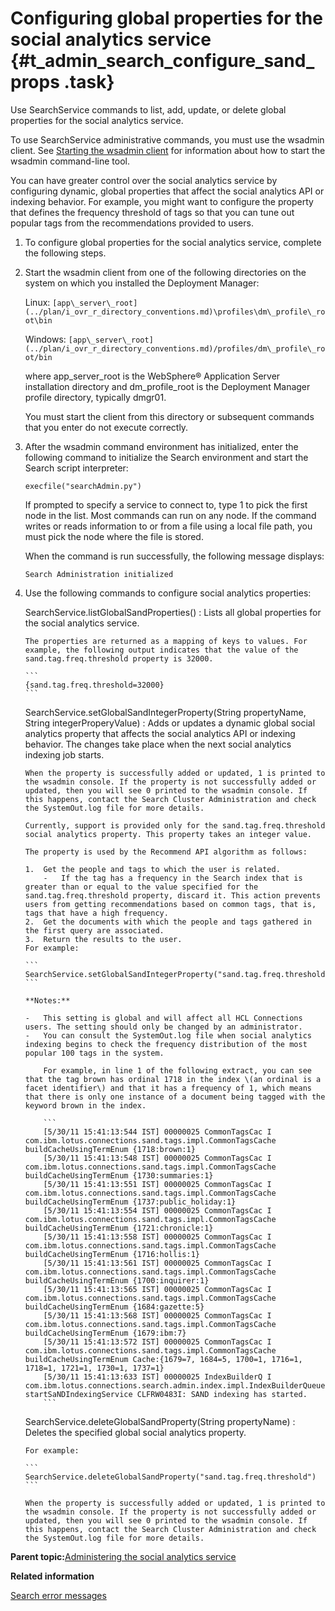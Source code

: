 # Configuring global properties for the social analytics service {#t_admin_search_configure_sand_props .task}

Use SearchService commands to list, add, update, or delete global properties for the social analytics service.

To use SearchService administrative commands, you must use the wsadmin client. See [Starting the wsadmin client](t_admin_wsadmin_starting.md) for information about how to start the wsadmin command-line tool.

You can have greater control over the social analytics service by configuring dynamic, global properties that affect the social analytics API or indexing behavior. For example, you might want to configure the property that defines the frequency threshold of tags so that you can tune out popular tags from the recommendations provided to users.

1.  To configure global properties for the social analytics service, complete the following steps.
2.  Start the wsadmin client from one of the following directories on the system on which you installed the Deployment Manager:

    Linux: `[app\_server\_root](../plan/i_ovr_r_directory_conventions.md)\profiles\dm\_profile\_root\bin`

    Windows: `[app\_server\_root](../plan/i_ovr_r_directory_conventions.md)/profiles/dm\_profile\_root/bin`

    where app\_server\_root is the WebSphere® Application Server installation directory and dm\_profile\_root is the Deployment Manager profile directory, typically dmgr01.

    You must start the client from this directory or subsequent commands that you enter do not execute correctly.

3.  After the wsadmin command environment has initialized, enter the following command to initialize the Search environment and start the Search script interpreter:

    ```
    execfile("searchAdmin.py")
    ```

    If prompted to specify a service to connect to, type 1 to pick the first node in the list. Most commands can run on any node. If the command writes or reads information to or from a file using a local file path, you must pick the node where the file is stored.

    When the command is run successfully, the following message displays:

    ```
    Search Administration initialized
    ```

4.  Use the following commands to configure social analytics properties:

    SearchService.listGlobalSandProperties\(\)
    :   Lists all global properties for the social analytics service.

        The properties are returned as a mapping of keys to values. For example, the following output indicates that the value of the sand.tag.freq.threshold property is 32000.

        ```
        {sand.tag.freq.threshold=32000}
        ```

    SearchService.setGlobalSandIntegerProperty\(String propertyName, String integerProperyValue\)
    :   Adds or updates a dynamic global social analytics property that affects the social analytics API or indexing behavior. The changes take place when the next social analytics indexing job starts.

        When the property is successfully added or updated, 1 is printed to the wsadmin console. If the property is not successfully added or updated, then you will see 0 printed to the wsadmin console. If this happens, contact the Search Cluster Administration and check the SystemOut.log file for more details.

        Currently, support is provided only for the sand.tag.freq.threshold social analytics property. This property takes an integer value.

        The property is used by the Recommend API algorithm as follows:

        1.  Get the people and tags to which the user is related.
            -   If the tag has a frequency in the Search index that is greater than or equal to the value specified for the sand.tag.freq.threshold property, discard it. This action prevents users from getting recommendations based on common tags, that is, tags that have a high frequency.
        2.  Get the documents with which the people and tags gathered in the first query are associated.
        3.  Return the results to the user.
        For example:

        ```
        SearchService.setGlobalSandIntegerProperty("sand.tag.freq.threshold",100)
        ```

        **Notes:**

        -   This setting is global and will affect all HCL Connections users. The setting should only be changed by an administrator.
        -   You can consult the SystemOut.log file when social analytics indexing begins to check the frequency distribution of the most popular 100 tags in the system.

            For example, in line 1 of the following extract, you can see that the tag brown has ordinal 1718 in the index \(an ordinal is a facet identifier\) and that it has a frequency of 1, which means that there is only one instance of a document being tagged with the keyword brown in the index.

            ```
            [5/30/11 15:41:13:544 IST] 00000025 CommonTagsCac I com.ibm.lotus.connections.sand.tags.impl.CommonTagsCache buildCacheUsingTermEnum {1718:brown:1} 
            [5/30/11 15:41:13:548 IST] 00000025 CommonTagsCac I com.ibm.lotus.connections.sand.tags.impl.CommonTagsCache buildCacheUsingTermEnum {1730:summaries:1} 
            [5/30/11 15:41:13:551 IST] 00000025 CommonTagsCac I com.ibm.lotus.connections.sand.tags.impl.CommonTagsCache buildCacheUsingTermEnum {1737:public_holiday:1} 
            [5/30/11 15:41:13:554 IST] 00000025 CommonTagsCac I com.ibm.lotus.connections.sand.tags.impl.CommonTagsCache buildCacheUsingTermEnum {1721:chronicle:1} 
            [5/30/11 15:41:13:558 IST] 00000025 CommonTagsCac I com.ibm.lotus.connections.sand.tags.impl.CommonTagsCache buildCacheUsingTermEnum {1716:hollis:1} 
            [5/30/11 15:41:13:561 IST] 00000025 CommonTagsCac I com.ibm.lotus.connections.sand.tags.impl.CommonTagsCache buildCacheUsingTermEnum {1700:inquirer:1} 
            [5/30/11 15:41:13:565 IST] 00000025 CommonTagsCac I com.ibm.lotus.connections.sand.tags.impl.CommonTagsCache buildCacheUsingTermEnum {1684:gazette:5} 
            [5/30/11 15:41:13:568 IST] 00000025 CommonTagsCac I com.ibm.lotus.connections.sand.tags.impl.CommonTagsCache buildCacheUsingTermEnum {1679:ibm:7} 
            [5/30/11 15:41:13:572 IST] 00000025 CommonTagsCac I com.ibm.lotus.connections.sand.tags.impl.CommonTagsCache buildCacheUsingTermEnum Cache:{1679=7, 1684=5, 1700=1, 1716=1, 1718=1, 1721=1, 1730=1, 1737=1} 
            [5/30/11 15:41:13:633 IST] 00000025 IndexBuilderQ I com.ibm.lotus.connections.search.admin.index.impl.IndexBuilderQueue startSaNDIndexingService CLFRW0483I: SAND indexing has started.
            ```

    SearchService.deleteGlobalSandProperty\(String propertyName\)
    :   Deletes the specified global social analytics property.

        For example:

        ```
        SearchService.deleteGlobalSandProperty("sand.tag.freq.threshold")
        ```

        When the property is successfully added or updated, 1 is printed to the wsadmin console. If the property is not successfully added or updated, then you will see 0 printed to the wsadmin console. If this happens, contact the Search Cluster Administration and check the SystemOut.log file for more details.


**Parent topic:**[Administering the social analytics service](../admin/c_admin_search_sand_indexing_tasks.md)

**Related information**  


[Search error messages](../troubleshoot/r_error_codes_search.md)

